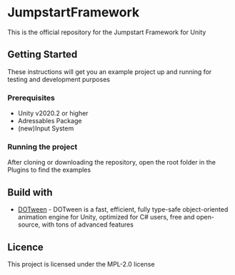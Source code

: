 # JumpstartFramework
This is the official repository for the Jumpstart Framework for Unity

## Getting Started

These instructions will get you an example project up and running for testing and development purposes

### Prerequisites

- Unity v2020.2 or higher
- Adressables Package
- (new)Input System

### Running the project

After cloning or downloading the repository, open the root folder in the Plugins to find the examples

## Build with 

* [DOTween](http://dotween.demigiant.com/) - DOTween is a fast, efficient, fully type-safe object-oriented animation engine for Unity, optimized for C# users, free and open-source, with tons of advanced features

## Licence

This project is licensed under the MPL-2.0 license
